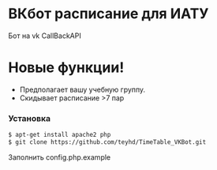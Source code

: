 # ВКбот расписание для ИАТУ

Бот на vk CallBackAPI

# Новые функции!

  - Предполагает вашу учебную группу.
  - Скидывает расписание >7 пар

### Установка

```sh
$ apt-get install apache2 php
$ git clone https://github.com/teyhd/TimeTable_VKBot.git
```
Заполнить config.php.example
